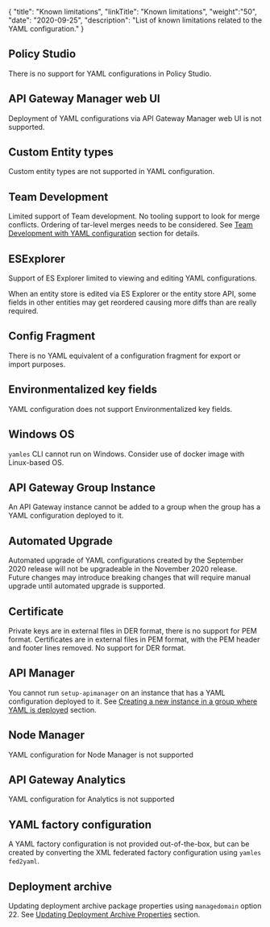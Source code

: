 {
"title": "Known limitations",
"linkTitle": "Known limitations",
"weight":"50",
"date": "2020-09-25",
"description": "List of known limitations related to the YAML configuration."
}

## Policy Studio

There is no support for YAML configurations in Policy Studio.

## API Gateway Manager web UI

Deployment of YAML configurations via API Gateway Manager web UI is not supported.

## Custom Entity types

Custom entity types are not supported in YAML configuration.

## Team Development

Limited support of Team development. No tooling support to look for merge conflicts. Ordering of tar-level merges needs to be considered.
See [Team Development with YAML configuration](/docs/apim_yamles/apim_yamles_references/yamles_team_development) section for details.

## ESExplorer

Support of ES Explorer limited to viewing and editing YAML configurations.

When an entity store is edited via ES Explorer or the entity store API, some fields in other entities may get reordered causing more diffs than are really required.

## Config Fragment

There is no YAML equivalent of a configuration fragment for export or import purposes.

## Environmentalized key fields

YAML configuration does not support Environmentalized key fields.

## Windows OS

`yamles` CLI cannot run on Windows. Consider use of docker image with Linux-based OS.

## API Gateway Group Instance

An API Gateway instance cannot be added to a group when the group has a YAML configuration deployed to it.

## Automated Upgrade

Automated upgrade of YAML configurations created by the September 2020 release will not be upgradeable in the November 2020 release.  
Future changes may introduce breaking changes that will require manual upgrade until automated upgrade is supported.

## Certificate

Private keys are in external files in DER format, there is no support for PEM format.
Certificates are in external files in PEM format, with the PEM header and footer lines removed. No support for DER format.

## API Manager

You cannot run `setup-apimanager` on an instance that has a YAML configuration deployed to it.
See [Creating a new instance in a group where YAML is deployed](/docs/apim_yamles/yamles_packaging_deployment/#creating-a-new-instance-in-a-group-where-yaml-is-deployed) section.

## Node Manager

YAML configuration for Node Manager is not supported

## API Gateway Analytics

YAML configuration for Analytics is not supported

## YAML factory configuration

A YAML factory configuration is not provided out-of-the-box, but can be created by converting the XML federated factory configuration using `yamles fed2yaml`.

## Deployment archive

Updating deployment archive package properties using `managedomain` option 22.
See [Updating Deployment Archive Properties](/docs/apim_yamles/yamles_packaging_deployment/#updating-deployment-archive-properties) section.